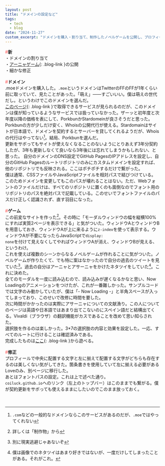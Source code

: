 ```yaml
---
layout: post
title: "ドメインの設定など"
tags:
  - tech
  - blog
date: "2024-11-27"
custom_excerpt: "ドメインを購入・割り当て、制作したノベルゲームを公開し、プロフィールページなどを修正した"
---
```

**<font color="#ff7f7e">#</font>新**<br>
・ドメインの割り当て<br>
・[アーニャゲーム](https://coiluck.moe/anya){: .blog-link }の公開<br>
・細かな修正<br>
<br>
**<font color="#ff7f7e">#</font>ドメイン**<br>
.moeドメインを購入した。<code>.moe</code>というドメインはTwitterのFFのFFが1年くらい前に取っていて、見たことがあった。「萌え」――すごいいい。僕は萌えの世代だし。というわけでこのドメインを選んだ。<br>
[このページ](https://get.moe/){: .blog-link }で取得できるサービスが見られるのだが、このドメインは僕が知っているようなサービスでは扱っていなかった。ザーッと初年度と次年度以降の価格を表にして、PorkbunかStardomeinが良さそうだと思った。Porkbunの方が少しだけ安く、Whoisの公開代行が使える。Stardomainはサイトが日本語で、ドメインを契約するとサーバーを貸してくれるようだが、Whoisの代行はやってない[^1]。結局、Porkbunを選んだ。<br>
更新をサボってもサイトが使えなくなることのないようにとりあえず3年分契約したが、3年も更新しなくて良いなら3年後には忘れてしまうかもしれない、と思った。
自分のドメインのDNS設定でGitHub PagesのIPアドレスを設定し、自分のGitHub Pagesのルートリポジトリのみにカスタムドメインを設定すれば、他のリポジトリでも反映される。ここはポチポチするだけで繋がった。<br>
僕は通常、CSSファイルやJavaScriptファイルを相対パスで結びつけている。このためドメインを変更してもこのパスが壊れることはない。ただ、Webフォントのファイルだけは、すべてのリポジトリに置くのも面倒なのでフォント用のリポジトリのパスを絶対パスで記載している。このせいでフォントファイルのパスだけ正しく認識されず、直す羽目になった。<br>
<br>
**<font color="#ff7f7e">#</font>ゲーム**<br>
この前変なサイトを作った[^2]。その時に「モーダルウィンドウの幅を縦横100%にすれば実質2ページを表示できる」と気がついた。ウィンドウAとウィンドウBを用意しておき、ウィンドウAが上に来るように<code>z-index</code>を使って表示する。ウィンドウAが不要になったらJavaScriptで<code>display: none</code>を付けて見えなくしてやればウィンドウAが消え、ウィンドウBが見える、というわけ。<br>
これを使えば複数のシーンからなるノベルゲームが作れることに気がついた。ノベルゲームが作りたくて、でも特に案はなかったので自分の過去のツイートを見ていた[^3]。過去の自分はアーニャとアサーニャをかけたネタツイをしていた[^4]。これに決めた。<br>
全てのモーダルを一度に読み込むので、読み込みが遅くなるかなと思い、Now Loadingのアニメーションをつけたが、これが一番難しかった。サンプルコードでは文字のみ動かしていたが、僕は「- Now Loading -」と半角スペースが入ってしまっており、このせいで改修に時間を要した。<br>
次に時間がかかったのは実際にアサーニャについての文献漁り。この人についてのページは英語や日本語ではあまり出てこないのにスペイン語だと結構出てくる。Vivaldi（ブラウザ）の翻訳機能がカスであることを改めて思い知らされた。<br>
選択肢を作るのは楽しかった。3*7の選択肢の内容と効果を設定した。一応、すべてのルートに行けることは確認済みである。<br>
完成したものは[ここ](https://coiluck.moe/anya){: .blog-link }から遊べる。<br>
<br>
**<font color="#ff7f7e">#</font>修正**<br>
プロフィールで中央に配置する文字と左に揃えて配置する文字がどちらも存在するのは美しくない気がしてきた。箇条書きを使用していて左に揃える必要があるLoveのみ、別ページに移行した。<br>
あとはフォントパスの設定。これは上で述べた通り。<br>
<code>coiluck.github.io</code>へのリンク（左上のトップバー）はこのままでも繋がる。僕が契約更新をサボっても使えるままにしたいのでこのまま放っておく。<br>
<br>
<br>


[^1]: <code>.com</code>などの一般的なドメインならこのサービスがあるのだが、<code>.moe</code>ではやってくれない
[^2]: 詳しくは「制作物」から
[^3]: 別に現実逃避じゃあないぞ
[^4]: 僕は画像でのネタツイはあまり好きではないが、一度だけしてしまったことがある。それがこれ。
